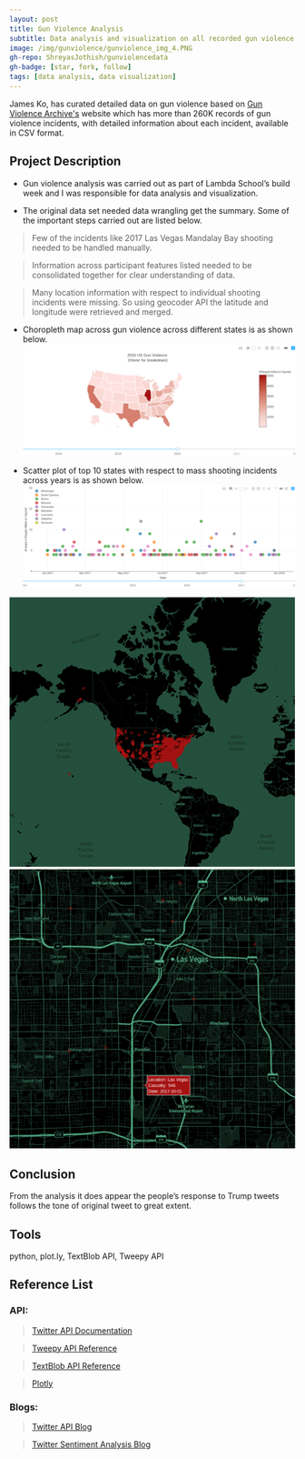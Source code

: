```yaml
---
layout: post
title: Gun Violence Analysis
subtitle: Data analysis and visualization on all recorded gun violence incidents in the US between January 2013 and March 2018.
image: /img/gunviolence/gunviolence_img_4.PNG
gh-repo: ShreyasJothish/gunviolencedata
gh-badge: [star, fork, follow]
tags: [data analysis, data visualization]
---
```


James Ko, has curated detailed data on gun violence based on [Gun Violence Archive's](https://www.gunviolencearchive.org) website which has more than 260K records of gun violence incidents, with detailed information about each incident, available in CSV format. 

## Project Description

* Gun violence analysis was carried out as part of Lambda School’s build week and I was responsible for data analysis and visualization.

* The original data set needed data wrangling get the summary. Some of the important steps carried out are listed below.
> Few of the incidents like 2017 Las Vegas Mandalay Bay shooting needed to be handled manually.

> Information across participant features listed needed to be consolidated together for clear understanding of data.

> Many location information with respect to individual shooting incidents were missing. So using geocoder API the latitude and longitude were retrieved and merged.

* Choropleth map across gun violence across different states is as shown below.
![](/img/gunviolence/gunviolence_img_1.PNG)

* Scatter plot of top 10 states with respect to mass shooting incidents across years is as shown below.
![](/img/gunviolence/gunviolence_img_2.PNG)





![](/img/gunviolence/gunviolence_img_3.PNG)
![](/img/gunviolence/gunviolence_img_4.PNG)

## Conclusion

From the analysis it does appear the people’s response to Trump tweets follows the tone of original tweet to great extent.

## Tools
python, plot.ly, TextBlob API, Tweepy API

## Reference List

### API:

> [Twitter API Documentation](https://developer.twitter.com/en/docs/tweets/data-dictionary/overview/tweet-object)

> [Tweepy API Reference](https://tweepy.readthedocs.io/en/3.7.0/api.html)

> [TextBlob API Reference](https://textblob.readthedocs.io/en/dev/api_reference.html#module-textblob.base)

> [Plotly](https://plot.ly)

### Blogs:

> [Twitter API Blog](http://adilmoujahid.com/posts/2014/07/twitter-analytics/)

> [Twitter Sentiment Analysis Blog](https://github.com/llSourcell/twitter_sentiment_challenge/blob/master/demo.py)
